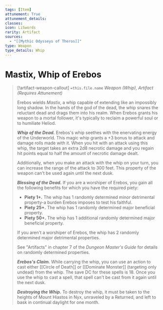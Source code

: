 ```yaml
---
tags: [Item]
attunement: True
attunement_details: 
classes: 
icon: LiSwords
rarity: Artifact
sources:
  - "[[Mythic Odysseys of Theros]]"
type: Weapon
type_details: Whip
---
```

# Mastix, Whip of Erebos
>[!artifact-weapon-callout] `=this.file.name`
>*Weapon (Whip), Artifact (Requires Attunement)*
>
>Erebos wields *Mastix*, a whip capable of extending like an impossibly long shadow. In the hands of the god of the dead, the whip snares the reluctant dead and drags them into his realm. When Erebos grants his weapon to a mortal follower, it's typically to reclaim a powerful soul or to humiliate Heliod.
>
>***Whip of the Dead.*** Erebos's whip seethes with the enervating energy of the Underworld. This magic whip grants a +3 bonus to attack and damage rolls made with it. When you hit with an attack using this whip, the target takes an extra 2d8 necrotic damage and you regain hit points equal to half the amount of necrotic damage dealt.
>
>Additionally, when you make an attack with the whip on your turn, you can increase the range of the attack to 300 feet. This property of the weapon can't be used again until the next dusk.
>
>***Blessing of the Dead.*** If you are a worshiper of Erebos, you gain all the following benefits for which you have the required piety:
>
>* **Piety 1+.** The whip has 1 randomly determined minor detrimental property-a burden Erebos imposes to test his faithful.
>* **Piety 25+.** The whip has 1 randomly determined major beneficial property.
>* **Piety 50+.** The whip has 1 additional randomly determined major beneficial property.
>
>If you aren't a worshiper of Erebos, the whip has 2 randomly determined major detrimental properties.
>
>See "Artifacts" in chapter 7 of the *Dungeon Master's Guide* for details on randomly determined properties.
>
>***Erebos's Claim.*** While carrying the whip, you can use an action to cast either [[Circle of Death]] or [[Dominate Monster]] (targeting only undead) from the whip. The save DC for these spells is 18. Once you use the whip to cast a spell, that spell can't be cast from it again until the next dusk.
>
>***Destroying the Whip.*** To destroy the whip, it must be taken to the heights of Mount Hiastos in Nyx, unraveled by a Returned, and left to bask in continual daylight for one month.
>
>
